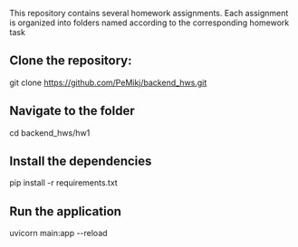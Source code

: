 This repository contains several homework assignments. 
Each assignment is organized into folders named according to the corresponding homework task

## Clone the repository:
git clone https://github.com/PeMikj/backend_hws.git

## Navigate to the folder
cd backend_hws/hw1

## Install the dependencies
pip install -r requirements.txt

## Run the application
uvicorn main:app --reload
